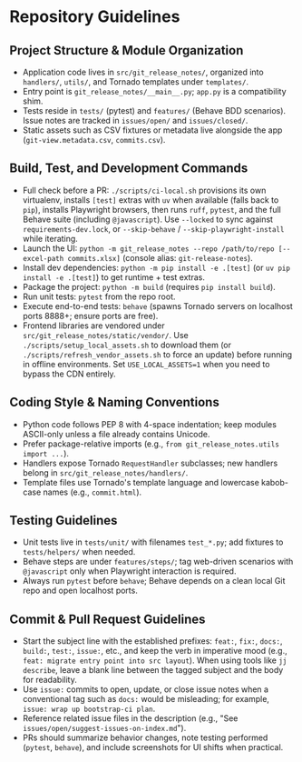 # Repository Guidelines

## Project Structure & Module Organization
- Application code lives in `src/git_release_notes/`, organized into `handlers/`, `utils/`, and Tornado templates under `templates/`.
- Entry point is `git_release_notes/__main__.py`; `app.py` is a compatibility shim.
- Tests reside in `tests/` (pytest) and `features/` (Behave BDD scenarios). Issue notes are tracked in `issues/open/` and `issues/closed/`.
- Static assets such as CSV fixtures or metadata live alongside the app (`git-view.metadata.csv`, `commits.csv`).

## Build, Test, and Development Commands
- Full check before a PR: `./scripts/ci-local.sh` provisions its own virtualenv, installs `[test]` extras with `uv` when available (falls back to `pip`), installs Playwright browsers, then runs `ruff`, `pytest`, and the full Behave suite (including `@javascript`). Use `--locked` to sync against `requirements-dev.lock`, or `--skip-behave` / `--skip-playwright-install` while iterating.
- Launch the UI: `python -m git_release_notes --repo /path/to/repo [--excel-path commits.xlsx]` (console alias: `git-release-notes`).
- Install dev dependencies: `python -m pip install -e .[test]` (or `uv pip install -e .[test]`) to get runtime + test extras.
- Package the project: `python -m build` (requires `pip install build`).
- Run unit tests: `pytest` from the repo root.
- Execute end-to-end tests: `behave` (spawns Tornado servers on localhost ports 8888+; ensure ports are free).
- Frontend libraries are vendored under `src/git_release_notes/static/vendor/`. Use `./scripts/setup_local_assets.sh` to download them (or `./scripts/refresh_vendor_assets.sh` to force an update) before running in offline environments. Set `USE_LOCAL_ASSETS=1` when you need to bypass the CDN entirely.

## Coding Style & Naming Conventions
- Python code follows PEP 8 with 4-space indentation; keep modules ASCII-only unless a file already contains Unicode.
- Prefer package-relative imports (e.g., `from git_release_notes.utils import ...`).
- Handlers expose Tornado `RequestHandler` subclasses; new handlers belong in `src/git_release_notes/handlers/`.
- Template files use Tornado's template language and lowercase kabob-case names (e.g., `commit.html`).

## Testing Guidelines
- Unit tests live in `tests/unit/` with filenames `test_*.py`; add fixtures to `tests/helpers/` when needed.
- Behave steps are under `features/steps/`; tag web-driven scenarios with `@javascript` only when Playwright interaction is required.
- Always run `pytest` before `behave`; Behave depends on a clean local Git repo and open localhost ports.

## Commit & Pull Request Guidelines
- Start the subject line with the established prefixes: `feat:`, `fix:`, `docs:`, `build:`, `test:`, `issue:`, etc., and keep the verb in imperative mood (e.g., `feat: migrate entry point into src layout`). When using tools like `jj describe`, leave a blank line between the tagged subject and the body for readability.
- Use `issue:` commits to open, update, or close issue notes when a conventional tag such as `docs:` would be misleading; for example, `issue: wrap up bootstrap-ci plan`.
- Reference related issue files in the description (e.g., "See `issues/open/suggest-issues-on-index.md`").
- PRs should summarize behavior changes, note testing performed (`pytest`, `behave`), and include screenshots for UI shifts when practical.
